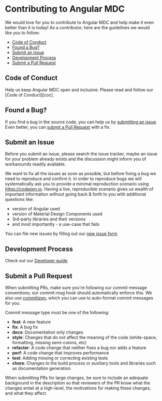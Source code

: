 # Contributing to Angular MDC

We would love for you to contribute to Angular MDC and help make it even better than it is
today! As a contributor, here are the guidelines we would like you to follow:

 - [Code of Conduct](#coc)
 - [Found a Bug?](#found-bug)
 - [Submit an Issue](#submit-issue)
 - [Development Process](#dev)
 - [Submit a Pull Request](#pull-req)

## <a name="coc"></a> Code of Conduct
Help us keep Angular MDC open and inclusive. Please read and follow our [Code of Conduct][coc].

## <a name="found-bug"></a> Found a Bug?
If you find a bug in the source code, you can help us by [submitting an issue](#submit-issue). Even better, you can
[submit a Pull Request](#pull-req) with a fix.

## <a name="submit-issue"></a> Submit an Issue
Before you submit an issue, please search the issue tracker, maybe an issue for your problem already exists and the discussion might inform you of workarounds readily available.

We want to fix all the issues as soon as possible, but before fixing a bug we need to reproduce and confirm it. In order to reproduce bugs we will systematically ask you to provide a minimal reproduction scenario using https://codepen.io. Having a live, reproducible scenario gives us wealth of important information without going back & forth to you with additional questions like:

- version of Angular used
- version of Material Design Components used
- 3rd-party libraries and their versions
- and most importantly - a use-case that fails

You can file new issues by filling out our [new issue form](https://github.com/trimox/angular-mdc-web/issues/new).

## <a name="dev"></a> Development Process
Check out our [Developer guide](https://github.com/trimox/angular-mdc-web/blob/master/docs/developer.md).

## <a name="pull-req"></a> Submit a Pull Request
When submitting PRs, make sure you're following our commit message conventions; our commit-msg hook should automatically enforce this. We also use [commitizen](https://www.npmjs.com/package/commitizen), which you can use to auto-format commit messages for you.

Commit message type must be one of the following:
* **feat**: A new feature
* **fix**: A bug fix
* **docs**: Documentation only changes
* **style**: Changes that do not affect the meaning of the code (white-space, formatting, missing semi-colons, etc)
* **refactor**: A code change that neither fixes a bug nor adds a feature
* **perf**: A code change that improves performance
* **test**: Adding missing or correcting existing tests
* **chore**: Changes to the build process or auxiliary tools and libraries such as documentation generation

When submitting PRs for large changes, be sure to include an adequate background in the description so that reviewers of the PR know what the changes entail at a high-level, the motivations for making these changes, and what they affect.
